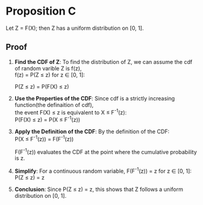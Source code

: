 # Proposition C

Let Z = F(X); then Z has a uniform distribution on [0, 1].

## Proof

1. **Find the CDF of Z**: To find the distribution of Z, we can assume the cdf of random varible Z is f(z), 
   <br>
   f(z) = P(Z ≤ z) for z ∈ [0, 1]:
   
   P(Z ≤ z) = P(F(X) ≤ z)

2. **Use the Properties of the CDF**: Since cdf is a strictly increasing function(the definaition of cdf),<br> the event F(X) ≤ z is equivalent to X ≤ F<sup>-1</sup>(z):
   <br>
   P(F(X) ≤ z) = P(X ≤ F<sup>-1</sup>(z))

3. **Apply the Definition of the CDF**: By the definition of the CDF:
   <br>
   P(X ≤ F<sup>-1</sup>(z)) = F(F<sup>-1</sup>(z))
   
   F(F<sup>-1</sup>(z)) evaluates the CDF at the point where the cumulative probability is z.

5. **Simplify**: For a continuous random variable, F(F<sup>-1</sup>(z)) = z for z ∈ [0, 1]:
   <br>
   P(Z ≤ z) = z

6. **Conclusion**: Since P(Z ≤ z) = z, this shows that Z follows a uniform distribution on [0, 1].
